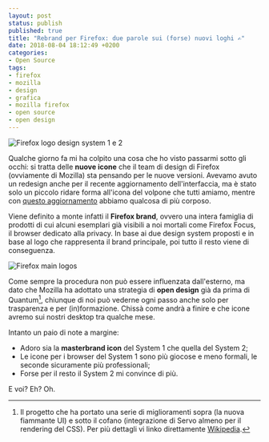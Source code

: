 ```yaml
---
layout: post
status: publish
published: true
title: "Rebrand per Firefox: due parole sui (forse) nuovi loghi ✍️"
date: 2018-08-04 18:12:49 +0200
categories:
- Open Source
tags:
- firefox
- mozilla
- design
- grafica
- mozilla firefox
- open source
- open design
---
```


![Firefox logo design system 1 e 2](https://blog.mozilla.org/opendesign/files/2018/07/Systems-1-2-1-1000x744.jpg)

Qualche giorno fa mi ha colpito una cosa che ho visto passarmi sotto gli occhi: si tratta delle **nuove icone** che il team di design di Firefox (ovviamente di Mozilla) sta pensando per le nuove versioni. Avevamo avuto un redesign anche per il recente aggiornamento dell'interfaccia, ma è stato solo un piccolo ridare forma all'icona del volpone che tutti amiamo, mentre con [questo aggiornamento](https://blog.mozilla.org/opendesign/evolving-the-firefox-brand/) abbiamo qualcosa di più corposo.

Viene definito a monte infatti il **Firefox brand**, ovvero una intera famiglia di prodotti di cui alcuni esemplari già visibili a noi mortali come Firefox Focus, il browser dedicato alla privacy. In base ai due design system proposti e in base al logo che rappresenta il brand principale, poi tutto il resto viene di conseguenza.

![Firefox main logos](http://ffp4g1ylyit3jdyti1hqcvtb-wpengine.netdna-ssl.com/opendesign/files/2018/07/Screen-Shot-2018-07-26-at-11.27.44-PM.png)

Come sempre la procedura non può essere influenzata dall'esterno, ma dato che Mozilla ha adottato una strategia di **open design** già da prima di Quantum[^1], chiunque di noi può vederne ogni passo anche solo per trasparenza e per (in)formazione. Chissà come andrà a finire e che icone avremo sui nostri desktop tra qualche mese.

Intanto un paio di note a margine:

- Adoro sia la **masterbrand icon** del System 1 che quella del System 2;
- Le icone per i browser del System 1 sono più giocose e meno formali, le seconde sicuramente più professionali;
- Forse per il resto il System 2 mi convince di più.

E voi? Eh? Oh.

[^1]: Il progetto che ha portato una serie di miglioramenti sopra (la nuova fiammante UI) e sotto il cofano (integrazione di Servo almeno per il rendering del CSS). Per più dettagli vi linko direttamente [Wikipedia](https://it.wikipedia.org/wiki/Quantum_(Mozilla)).
